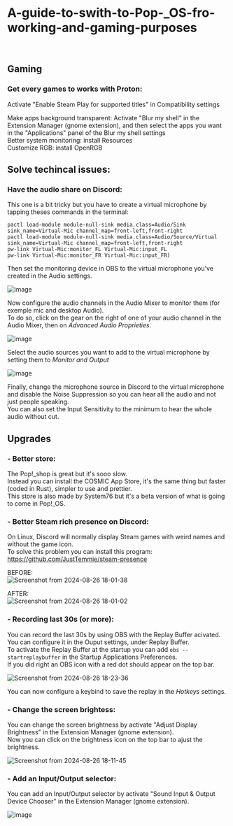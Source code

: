 # A-guide-to-swith-to-Pop-_OS-fro-working-and-gaming-purposes

</br>

## Gaming
### Get every games to works with Proton:  
Activate "Enable Steam Play for supported titles" in Compatibility settings  
  
Make apps background transparent: Activate "Blur my shell" in the Extension Manager (gnome extension), and then select the apps you want in the "Applications" panel of the Blur my shell settings  
Better system monitoring: install Resources  
Customize RGB: install OpenRGB  

## Solve techincal issues:  
### Have the audio share on Discord:  
This one is a bit tricky but you have to create a virtual microphone by tapping theses commands in the terminal:  
```
pactl load-module module-null-sink media.class=Audio/Sink sink_name=Virtual-Mic channel_map=front-left,front-right
pactl load-module module-null-sink media.class=Audio/Source/Virtual sink_name=Virtual-Mic channel_map=front-left,front-right
pw-link Virtual-Mic:monitor_FL Virtual-Mic:input_FL
pw-link Virtual-Mic:monitor_FR Virtual-Mic:input_FR)
```
Then set the monitoring device in OBS to the virtual microphone you've created in the Audio settings.  

![image](https://github.com/user-attachments/assets/cd5a08e7-ac94-41f2-9ccd-a4451892943e)

Now configure the audio channels in the Audio Mixer to monitor them (for exemple mic and desktop Audio).  
To do so, click on the gear on the right of one of your audio channel in the Audio Mixer, then on *Advanced Audio Proprieties*.  

![image](https://github.com/user-attachments/assets/b655717c-2b09-4834-8960-efca71dd8460)

Select the audio sources you want to add to the virtual microphone by setting them to *Monitor and Output*  

![image](https://github.com/user-attachments/assets/2e606b0c-695e-4703-a6f0-18a0c98edfb2)

Finally, change the microphone source in Discord to the virtual microphone and disable the Noise Suppression so you can hear all the audio and not just people speaking.  
You can also set the Input Sensitivity to the minimum to hear the whole audio without cut.  

## Upgrades
### - Better store:  
The Pop!_shop is great but it's sooo slow.  
Instead you can install the COSMIC App Store, it's the same thing but faster (coded in Rust), simpler to use and prettier.  
This store is also made by System76 but it's a beta version of what is going to come in Pop!_OS.

### - Better Steam rich presence on Discord:  
On Linux, Discord will normally display Steam games with weird names and without the game icon.  
To solve this problem you can install this program: https://github.com/JustTemmie/steam-presence  

BEFORE:  
![Screenshot from 2024-08-26 18-01-38](https://github.com/user-attachments/assets/6aa4b4e1-63c1-4730-8d0f-76d889205f90)  

AFTER:  
![Screenshot from 2024-08-26 18-01-02](https://github.com/user-attachments/assets/8d54e886-3238-4851-9950-43b0f4598100)  

### - Recording last 30s (or more):  
You can record the last 30s by using OBS with the Replay Buffer acivated.  
You can configure it in the Ouput settings, under Replay Buffer.  
To activate the Replay Buffer at the startup you can add ```obs --startreplaybuffer``` in the Startup Applications Preferences.  
If you did right an OBS icon with a red dot should appear on the top bar.  

![Screenshot from 2024-08-26 18-23-36](https://github.com/user-attachments/assets/c0493597-3bda-490c-93b0-4c829d40e947)

You can now configure a keybind to save the replay in the *Hotkeys* settings.  

### - Change the screen brightess:  
You can change the screen brightness by activate "Adjust Display Brightness" in the Extension Manager (gnome extension).  
Now you can click on the brightness icon on the top bar to ajust the brightness.  

![Screenshot from 2024-08-26 18-11-45](https://github.com/user-attachments/assets/fe5adb4d-690d-42f4-a204-cd6c7e69a8a5)

### - Add an Input/Output selector:
You can add an Input/Output selector by activate "Sound Input & Output Device Chooser" in the Extension Manager (gnome extension).  

![image](https://github.com/user-attachments/assets/006488ae-412c-4a42-acad-a04e63df6059)
